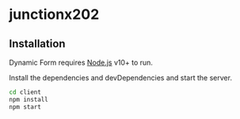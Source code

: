 # junctionx202
## Installation

Dynamic Form requires [Node.js](https://nodejs.org/) v10+ to run.

Install the dependencies and devDependencies and start the server.

```sh
cd client
npm install
npm start
```
